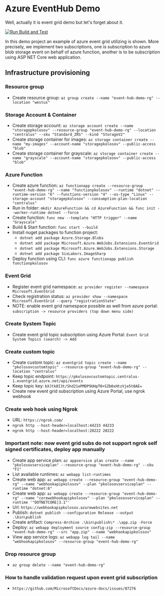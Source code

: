 # Azure EventHub Demo

Well, actually it is event grid demo but let's forget about it.

[![Run Build and Test](https://github.com/kolosovpetro/EventHubDemo.AZ204/actions/workflows/run-build-and-test-dotnet.yml/badge.svg)](https://github.com/kolosovpetro/EventHubDemo.AZ204/actions/workflows/run-build-and-test-dotnet.yml)

In this demo project an example of azure event grid utilizing is shown.
More precisely, we implement two subscriptions, one is subscription to azure blob storage event on behalf of azure
function,
another is to be subscription using ASP NET Core web application.

## Infrastructure provisioning

### Resource group

- Create resource group: `az group create --name "event-hub-demo-rg" --location "westus"`

### Storage Account & Container

- Create storage
  account: `az storage account create --name "storagepkolosov" --resource-group "event-hub-demo-rg" --location "centralus" --sku "Standard_ZRS" --kind "StorageV2"`
- Create storage
  container for
  images: `az storage container create --name "my-images" --account-name "storagepkolosov" --public-access "blob"`
- Create storage container for
  grayscale: `az storage container create --name "grayscale" --account-name "storagepkolosov" --public-access "blob"`

### Azure Function

- Create azure
  function: `az functionapp create --resource-group "event-hub-demo-rg" --name "functionpkolosov" --runtime "dotnet" --runtime-version "6" --functions-version "4" --os-type "Linux" --storage-account "storagepkolosov" --consumption-plan-location "centralus"`
- Run in folder: `mkdir AzureFunction && cd AzureFunction && func init --worker-runtime dotnet --force`
- Create function: `func new --template "HTTP trigger" --name "Grayscale"`
- Build & Start function: `func start --build`
- Install nuget packages to function project:
    - `dotnet add package Azure.Storage.Blobs`
    - `dotnet add package Microsoft.Azure.WebJobs.Extensions.EventGrid`
    - `dotnet add package Microsoft.Azure.WebJobs.Extensions.Storage`
    - `dotnet add package SixLabors.ImageSharp`
- Deploy function using CLI: `func azure functionapp publish functionpkolosov`

### Event Grid

- Register event grid namespace: `az provider register --namespace Microsoft.EventGrid`
- Check registration status: `az provider show --namespace Microsoft.EventGrid --query "registrationState"`
- NOTE: enable event grid namespace possible as well from azure
  portal: `subscription -> resource providers (top down menu side)`

### Create System Topic

- Create event grid topic subscription using Azure Portal: `Event Grid System Topics (search) -> Add`

### Create custom topic

- Create custom
  topic: `az eventgrid topic create --name "pkolosovcustomtopic" --resource-group "event-hub-demo-rg" --location "centralus"`
- Keep topic endpoint: `https://pkolosovcustomtopic.centralus-1.eventgrid.azure.net/api/events`
- Keep topic key: `bXJtk8I3t/Shd21ePMDP9UHpT0+SZb0xHtzVje5t8AE=`
- Create new event grid subscription using Azure Portal, use ngrok webhook

### Create web hook using Ngrok

- URL: `https://ngrok.com/`
- `ngrok http --host-header=localhost:44233 44233`
- `ngrok http --host-header=localhost:20222 20222`

### Important note: now event grid subs do not support ngrok self signed certificates, deploy app manually

- Create app service
  plan: `az appservice plan create --name "pkolosovserviceplan" --resource-group "event-hub-demo-rg" --sku "F1"`
- List available runtimes: `az webapp list-runtimes`
- Create web
  app: `az webapp create --resource-group "event-hub-demo-rg" --name "webhookapipkolosov" --plan "pkolosovserviceplan" --runtime "dotnet:6"`
- Create web
  app: `az webapp create --resource-group "event-hub-demo-rg" --name "corewebhookapipkolosov" --plan "pkolosovserviceplan" --runtime '"DOTNETCORE|3.1"'`
- Url: `https://webhookapipkolosov.azurewebsites.net`
- Publish: `dotnet publish --configuration Release --output .\bin\publish`
- Create artifact: `Compress-Archive .\bin\publish\* .\app.zip -Force`
- Deploy:
  `az webapp deployment source config-zip --resource-group "event-hub-demo-rg" --src "app.zip" --name "webhookapipkolosov"`
- View app service logs: `az webapp log tail --name "webhookapipkolosov" --resource-group "event-hub-demo-rg"`

### Drop resource group

- `az group delete --name "event-hub-demo-rg"`

### How to handle validation request upon event grid subscription

- `https://github.com/MicrosoftDocs/azure-docs/issues/87276`
